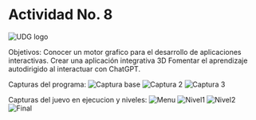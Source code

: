 # Actividad No. 8

![UDG logo](https://github.com/EthanZash/Simulacion_por_computadora_EthanZashuvath/assets/71675192/3bf298d7-b356-4cc5-979f-c883056c5c13)

Objetivos:
Conocer un motor grafico para el desarrollo de aplicaciones interactivas.
Crear una aplicación  integrativa 3D
Fomentar el aprendizaje autodirigido al interactuar con ChatGPT.

Capturas del programa:
![Captura base](https://github.com/EthanZash/Simulacion_por_computadora_EthanZashuvath/assets/71675192/26005275-f711-4500-94c6-88d64c1fb4b0)
![Captura 2](https://github.com/EthanZash/Simulacion_por_computadora_EthanZashuvath/assets/71675192/3bfffa6e-7680-45a7-94aa-42590076f6a7)
![Captura 3](https://github.com/EthanZash/Simulacion_por_computadora_EthanZashuvath/assets/71675192/352a82dd-15ba-495f-995f-afa72c5975ac)

Capturas del juevo en ejecucion y niveles:
![Menu](https://github.com/EthanZash/Simulacion_por_computadora_EthanZashuvath/assets/71675192/2cfa56bb-707c-4f68-aa70-ff4bd7f2b01d)
![Nivel1](https://github.com/EthanZash/Simulacion_por_computadora_EthanZashuvath/assets/71675192/b5ba2445-fc79-4eaa-a81a-58f4db97c5e4)
![Nivel2](https://github.com/EthanZash/Simulacion_por_computadora_EthanZashuvath/assets/71675192/d9f669cb-d8dc-4c35-b4a3-c5ad42797f4e)
![Final](https://github.com/EthanZash/Simulacion_por_computadora_EthanZashuvath/assets/71675192/371ff1ee-b190-461e-aa8b-97f80ba35f11)
